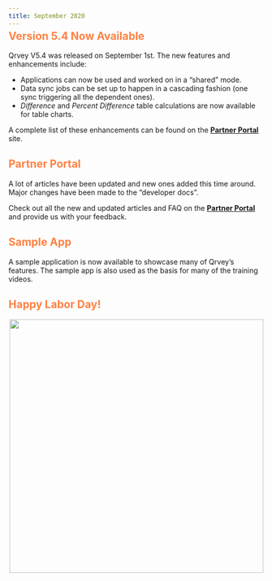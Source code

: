 ```yaml
---
title: September 2020
---
```


<h2 style="color:#FF8143; margin-top: -10px;">Version 5.4 Now Available
</h2>


Qrvey V5.4 was released on September 1st. 
The new features and enhancements include: 
* Applications can now be used and worked on in a “shared” mode.
* Data sync jobs can be set up to happen in a cascading fashion (one sync triggering all the dependent ones).
* *Difference* and *Percent Difference* table calculations are now available for table charts.

 
A complete list of these enhancements can be found on the  <a href="/docs/release-notes/release-aug-2020/"> <strong> Partner Portal</strong> </a> site. 


 <h2 style="color:#FF8143">Partner Portal </h2>

A lot of articles have been updated and new ones added this time around. Major changes have been made to the “developer docs”.

Check out all the new and updated articles and FAQ on the <a href="https://partners.qrvey.com"> <strong> Partner Portal</strong> </a> and provide us with your feedback. 



 <h2 style="color:#FF8143">Sample App</h2>
A sample application is now available to showcase many of Qrvey’s features. The sample app is also used as the basis for many of the training videos. 



 <h2 style="color:#FF8143">Happy Labor Day! </h2>

<div>
    <img src="https://s3.amazonaws.com/cdn.qrvey.com/newsletter/Labor_Day_Newsletter.jpg" style="margin:auto; display:block;" width="500" />
<div>

